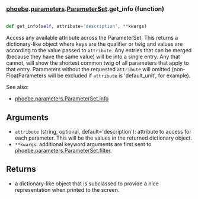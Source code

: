 ### [phoebe](phoebe.md).[parameters](phoebe.parameters.md).[ParameterSet](phoebe.parameters.ParameterSet.md).get_info (function)


```py

def get_info(self, attribute='description', **kwargs)

```



Access any available attribute across the ParameterSet.  This returns
a dictionary-like object where keys are the qualifier or twig
and values are according to the value passed to `attribute`.  Any
entries that can be merged (because they have the same value) will
be into a single entry.  Any that cannot, will show the shortest
common twig of all parameters that apply to that entry.  Parameters
without the requested `attribute` will omitted (non-FloatParameters will
be excluded if `attribute` is 'default_unit', for example).

See also:
* [phoebe.parameters.ParameterSet.info](phoebe.parameters.ParameterSet.info.md)

Arguments
-------------
* `attribute` (string, optional, default='description'): attribute
    to access for each parameter.  This will be the values in the
    returned dictionary object.
* `**kwargs`: additional keyword arguments are first sent to
    [phoebe.parameters.ParameterSet.filter](phoebe.parameters.ParameterSet.filter.md).

Returns
-----------
* a dictionary-like object that is subclassed to provide a nice
  representation when printed to the screen.

